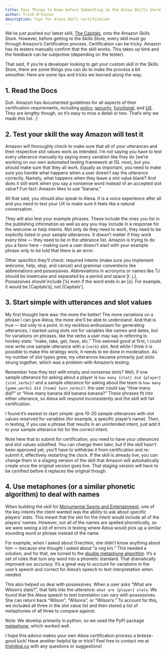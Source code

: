 ```yaml
---
title: Four Things to Know before Submitting to the Alexa Skills Store
author: Trish O'Connor
description: Tips for Alexa Skill Certification
---
```


We’ve just pushed our latest skill, [The Capitals](https://www.amazon.com/Monumental-Sports-and-Entertainment-Capitals/dp/B0767PGMMD/ref=cm_cr_arp_d_product_top?ie=UTF8), onto the Amazon Skills Store. However, before getting to the Skills Store, every skill must go through Amazon’s Certification process. Certification can be tricky. Amazon has its testers manually confirm that the skill works. This takes up time and the feedback can be subjective (depending on the tester).

That said, if you’re a developer looking to get your custom skill in the Skills Store, there are some things you can do to make the process a bit smoother. Here are some tips and tricks we learned along the way.

## 1. Read the Docs
Duh. Amazon has documented guidelines for all aspects of their certification requirements, including [policy](https://developer.amazon.com/docs/custom-skills/policy-testing-for-an-alexa-skill.html), [security](https://developer.amazon.com/docs/custom-skills/security-testing-for-an-alexa-skill.html), [functional](https://developer.amazon.com/docs/custom-skills/functional-testing-for-a-custom-skill.html), and [UX](https://developer.amazon.com/docs/custom-skills/voice-interface-and-user-experience-testing-for-a-custom-skill.html). They are lengthy though, so it’s easy to miss a detail or two. That’s why we made this list. :)

## 2. Test your skill the way Amazon will test it
Amazon will thoroughly check to make sure that all of your utterances and their respective slot values work as intended. I’m not saying you have to test every utterance manually by saying every variation like they do (we’re working on our own automated testing framework at ISL now), but you should make sure that they all work. Equally as important, you need to make sure you handle what happens when a user doesn’t say the utterance correctly. Namely, what happens when they leave a slot value blank? And does it still work when you say a nonsense word instead of an accepted slot value? Fun fact: Amazon likes to use “banana.”

All that said, you should also speak to Alexa. It is a voice experience after all and you need to test your UX to make sure it feels like a natural conversation.

They will also test your example phrases. These include the ones you list in the publishing information as well as any you may include in a response for the welcome or help intents. Not only do they need to work, they need to be explicitly listed in your sample utterances. It doesn’t matter if they work every time — they need to be in the utterance list. Amazon is trying to do you a favor here – making sure a user doesn’t start with your example phrase only to be told that there is an error.

Other specifics they’ll check: required intents (make sure you implement welcome, help, stop, and cancel) and grammar conventions like abbreviations and possessives. Abbreviations in acronyms or names like TJ should be lowercase and separated by a period and space [t. j.]. Possessives should include [’s] even if the word ends in an [s]. For example, it would be [Capitals’s], not [Capitals’].

## 3. Start simple with utterances and slot values
My first thought here was: the more the better! The more variations on a phrase I can give Alexa, the more she’ll be able to understand. And that is true — but only to a point. In my reckless enthusiasm for generating utterances, I started using slots not for variables like names and dates, but for variations on phrases, like the verbs a user may say in referring to hockey stats: “make, take, get, have, etc.” This seemed good at first; I could now write one sample utterance with a `{verb}` slot. And while I think it is possible to make this strategy work, it needs to be done in moderation. As my number of slot types grew, my utterances became primarily just slots strung together, which was a problem with Amazon’s testing.

Remember how they test with empty and nonsense slots? Well, if one sample utterance for asking about a player is `how many {stat} did {player}{stat_verbs}?` and a sample utterance for asking about the team is `how many {game_words} did {team} {win_verbs}?`, the user could say “How many did?” or “How many banana did banana banana?” These phrases fit into either utterance, so Alexa will respond inconsistently and the skill will fail certification.

I found it’s easiest to start simple: give 10-20 sample utterances with slot values reserved for variables (for example, a specific player’s name). Then, in testing, if you use a phrase that results in an unintended intent, just add it to your sample utterance list for the correct intent.

Note here that to submit for certification, you need to have your utterances and slot values solidified. You can change them later, but if the skill hasn’t been approved yet, you’ll have to withdraw it from certification and re-submit it, effectively restarting the clock. If the skill is already live, you can change them in a staging version of the skill that Amazon will automatically create once the original version goes live. That staging version will have to be certified before it replaces the original though.


## 4. Use metaphones (or a similar phonetic algorithm) to deal with names
When building the skill for [Monumental Sports and Entertainment](http://www.monumentalsports.com/), one of the key intents the client wanted was the ability to ask about specific players’ stats. This meant that the slot for the intent would include all of the players’ names. However, not all of the names are spelled phonetically, so we were seeing a lot of errors in testing where Alexa would pick up a similar sounding word or phrase instead of the name. 

For example, when I asked about Ovechkin, she didn’t know anything about him — because she thought I asked about “a veg kin.” This needed a solution, and for that, we turned to the [double metaphone algorithm](http://ntz-develop.blogspot.com/2011/03/phonetic-algorithms.html). It’s a set of rules that turn any word into a phonetic standard. That dramatically improved our accuracy. It’s a great way to account for variations in the user’s speech and correct for Alexa’s speech to text interpretation when needed.

This also helped us deal with possessives. When a user asks “What are Wilson’s stats?”, that falls into the utterance: `what are {player} stats`. We found that the Alexa speech to text translation can vary with possessives. She can return back “Wilson”, “Wilsons”, or “Wilson’s.” To account for this, we included all three in the slot value list and then stored a list of metaphones of all three to compare against.

Note: We develop primarily in python, so we used the PyPI package [metaphone](https://pypi.python.org/pypi/Metaphone/0.4), which worked well.


I hope this advice makes your own Alexa certification process a breeze- good luck! Have another helpful tip or trick? Feel free to contact me at [trish@isl.co](mailto:trish@isl.co) with any questions or suggestions!

